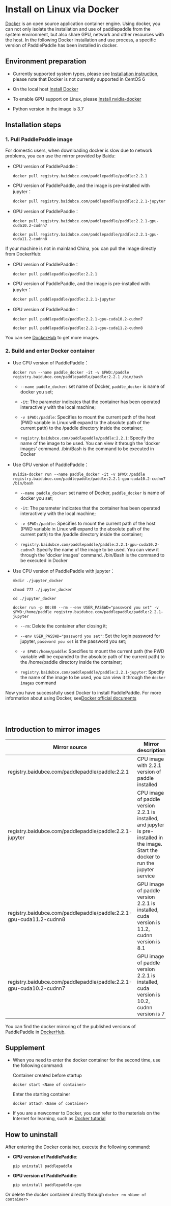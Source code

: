 # **Install on Linux via Docker**

[Docker](https://docs.docker.com/install/) is an open source application container engine. Using docker, you can not only isolate the installation and use of paddlepaddle from the system environment, but also share GPU, network and other resources with the host.
In the following Docker installation and use process, a specific version of PaddlePaddle has been installed in docker.

## Environment preparation

- Currently supported system types, please see [Installation instruction](/documentation/docs/en/install/index_en.html), please note that Docker is not currently supported in CentOS 6

- On the local host [Install Docker](https://docs.docker.com/engine/install/)

- To enable GPU support on Linux, please [Install nvidia-docker](https://github.com/NVIDIA/nvidia-docker)

- Python version in the image is 3.7

## Installation steps

### 1. Pull PaddlePaddle image

For domestic users, when downloading docker is slow due to network problems, you can use the mirror provided by Baidu:

* CPU version of PaddlePaddle：
    ```
    docker pull registry.baidubce.com/paddlepaddle/paddle:2.2.1
    ```

* CPU version of PaddlePaddle, and the image is pre-installed with jupyter：
    ```
    docker pull registry.baidubce.com/paddlepaddle/paddle:2.2.1-jupyter
    ```

* GPU version of PaddlePaddle：
    ```
    docker pull registry.baidubce.com/paddlepaddle/paddle:2.2.1-gpu-cuda10.2-cudnn7
    ```
    ```
    docker pull registry.baidubce.com/paddlepaddle/paddle:2.2.1-gpu-cuda11.2-cudnn8
    ```

If your machine is not in mainland China, you can pull the image directly from DockerHub:

* CPU version of PaddlePaddle：
    ```
    docker pull paddlepaddle/paddle:2.2.1
    ```

* CPU version of PaddlePaddle, and the image is pre-installed with jupyter：
    ```
    docker pull paddlepaddle/paddle:2.2.1-jupyter
    ```

* GPU version of PaddlePaddle：
    ```
    docker pull paddlepaddle/paddle:2.2.1-gpu-cuda10.2-cudnn7
    ```
    ```
    docker pull paddlepaddle/paddle:2.2.1-gpu-cuda11.2-cudnn8
    ```

You can see [DockerHub](https://hub.docker.com/r/paddlepaddle/paddle/tags/) to get more images.

### 2. Build and enter Docker container

* Use CPU version of PaddlePaddle：



    ```
    docker run --name paddle_docker -it -v $PWD:/paddle registry.baidubce.com/paddlepaddle/paddle:2.2.1 /bin/bash
    ```

    - `--name paddle_docker`: set name of Docker, `paddle_docker` is name of docker you set;


    - `-it`: The parameter indicates that the container has been operated interactively with the local machine;


    - `-v $PWD:/paddle`: Specifies to mount the current path of the host (PWD variable in Linux will expand to the absolute path of the current path) to the /paddle directory inside the container;

    - `registry.baidubce.com/paddlepaddle/paddle:2.2.1`: Specify the name of the image to be used. You can view it through the 'docker images' command. /bin/Bash is the command to be executed in Docker


* Use GPU version of PaddlePaddle：



    ```
    nvidia-docker run --name paddle_docker -it -v $PWD:/paddle registry.baidubce.com/paddlepaddle/paddle:2.2.1-gpu-cuda10.2-cudnn7 /bin/bash
    ```

    - `--name paddle_docker`: set name of Docker, `paddle_docker` is name of docker you set;


    - `-it`: The parameter indicates that the container has been operated interactively with the local machine;


    - `-v $PWD:/paddle`: Specifies to mount the current path of the host (PWD variable in Linux will expand to the absolute path of the current path) to the /paddle directory inside the container;

    - `registry.baidubce.com/paddlepaddle/paddle:2.2.1-gpu-cuda10.2-cudnn7`: Specify the name of the image to be used. You can view it through the 'docker images' command. /bin/Bash is the command to be executed in Docker


* Use CPU version of PaddlePaddle with jupyter：


    ```
    mkdir ./jupyter_docker
    ```
    ```
    chmod 777 ./jupyter_docker
    ```
    ```
    cd ./jupyter_docker
    ```
    ```
    docker run -p 80:80 --rm --env USER_PASSWD="password you set" -v $PWD:/home/paddle registry.baidubce.com/paddlepaddle/paddle:2.2.1-jupyter
    ```

    - `--rm`: Delete the container after closing it;


    - `--env USER_PASSWD="password you set"`: Set the login password for jupyter, `password you set` is the password you set;


    - `-v $PWD:/home/paddle`: Specifies to mount the current path (the PWD variable will be expanded to the absolute path of the current path) to the /home/paddle directory inside the container;

    - `registry.baidubce.com/paddlepaddle/paddle:2.2.1-jupyter`: Specify the name of the image to be used, you can view it through the `docker images` command


Now you have successfully used Docker to install PaddlePaddle. For more information about using Docker, see[Docker official documents](https://docs.docker.com)

<a name="dockers"></a>
</br></br>
## **Introduction to mirror images**
<p align="center">
<table>
    <thead>
    <tr>
        <th> Mirror source </th>
        <th> Mirror description </th>
    </tr>
    </thead>
    <tbody>
        <tr>
        <td> registry.baidubce.com/paddlepaddle/paddle:2.2.1 </td>
        <td> CPU image with 2.2.1 version of paddle installed </td>
    </tr>
    <tr>
        <td> registry.baidubce.com/paddlepaddle/paddle:2.2.1-jupyter </td>
        <td> CPU image of paddle version 2.2.1 is installed, and jupyter is pre-installed in the image. Start the docker to run the jupyter service </td>
    </tr>
    <tr>
        <td> registry.baidubce.com/paddlepaddle/paddle:2.2.1-gpu-cuda11.2-cudnn8 </td>
        <td> GPU image of paddle version 2.2.1 is installed, cuda version is 11.2, cudnn version is 8.1 </td>
    </tr>
        <tr>
        <td> registry.baidubce.com/paddlepaddle/paddle:2.2.1-gpu-cuda10.2-cudnn7 </td>
        <td> GPU image of paddle version 2.2.1 is installed, cuda version is 10.2, cudnn version is 7 </td>
    </tr>
   </tbody>
</table>
</p>

You can find the docker mirroring of the published versions of PaddlePaddle in [DockerHub](https://hub.docker.com/r/paddlepaddle/paddle/tags/).


## Supplement

* When you need to enter the docker container for the second time, use the following command:

    Container created before startup
    ```
    docker start <Name of container>
    ```

    Enter the starting container
    ```
    docker attach <Name of container>
    ```

* If you are a newcomer to Docker, you can refer to the materials on the Internet for learning, such as [Docker tutorial](http://www.runoob.com/docker/docker-hello-world.html)

## How to uninstall

After entering the Docker container, execute the following command:

* **CPU version of PaddlePaddle**:
    ```
    pip uninstall paddlepaddle
    ```

* **GPU version of PaddlePaddle**:
    ```
    pip uninstall paddlepaddle-gpu
    ```

Or delete the docker container directly through `docker rm <Name of container>`
